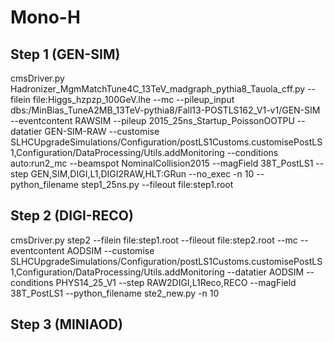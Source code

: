 # Mono-H

## Step 1 (GEN-SIM)

cmsDriver.py Hadronizer_MgmMatchTune4C_13TeV_madgraph_pythia8_Tauola_cff.py --filein file:Higgs_hzpzp_100GeV.lhe --mc --pileup_input dbs:/MinBias_TuneA2MB_13TeV-pythia8/Fall13-POSTLS162_V1-v1/GEN-SIM --eventcontent RAWSIM --pileup 2015_25ns_Startup_PoissonOOTPU --datatier GEN-SIM-RAW --customise SLHCUpgradeSimulations/Configuration/postLS1Customs.customisePostLS1,Configuration/DataProcessing/Utils.addMonitoring --conditions auto:run2_mc --beamspot NominalCollision2015 --magField 38T_PostLS1 --step GEN,SIM,DIGI,L1,DIGI2RAW,HLT:GRun --no_exec -n 10 --python_filename step1_25ns.py --fileout file:step1.root


## Step 2 (DIGI-RECO)

cmsDriver.py step2 --filein file:step1.root --fileout file:step2.root --mc --eventcontent AODSIM --customise SLHCUpgradeSimulations/Configuration/postLS1Customs.customisePostLS1,Configuration/DataProcessing/Utils.addMonitoring --datatier AODSIM --conditions PHYS14_25_V1 --step RAW2DIGI,L1Reco,RECO --magField 38T_PostLS1 --python_filename ste2_new.py -n 10



## Step 3 (MINIAOD)



